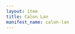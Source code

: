 ```yaml
---
layout: item
title: Calon Lan
manifest_name: calon-lan
---
```

<!-- Add an essay or interpretive material below this line,
using HTML or markdown.  Do not modify this file above this line -->

